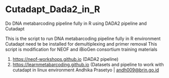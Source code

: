 # Cutadapt_Dada2_in_R
Do DNA metabarcoding pipeline fully in R using DADA2 pipeline and Cutadapt

This is the script to run DNA metabarcoding pipeline fully in R environment
Cutadapt need te be installed for demultiplexing and primer removal
This script is modification for NEOF and iBioGen consortium training materials 
1. https://neof-workshops.github.io (DADA2 pipeline)
2. https://learnmetabarcoding.github.io (Datasets and pipeline to work with cutadapt in linux environment
Andhika Prasetyo | andh009@brin.go.id
